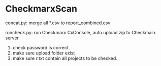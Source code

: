 # CheckmarxScan

concat.py: merge all *.csv to report_combined.csv

runcheck.py: run Checkmarx CxConsole, auto upload zip to Checkmarx server
  1. check password is correct.
  2. make sure upload folder exist
  3. make sure r.txt contain all projects to be checked. 

